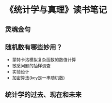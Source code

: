 # 《统计学与真理》读书笔记
## 灵魂金句

## 随机数有哪些妙用？

+ 蒙特卡洛模拟复杂函数的数值计算
+ 敏感问题的抽样调查
+ 实验设计
+ 加密算法(key是一串随机数)

## 统计学的过去、现在和未来



